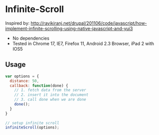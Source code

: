 # Infinite-Scroll
Inspired by: http://ravikiranj.net/drupal/201106/code/javascript/how-implement-infinite-scrolling-using-native-javascript-and-yui3

- No dependencies
- Tested in Chrome 17, IE7, Firefox 11, Android 2.3 Browser, iPad 2 with IOS5

## Usage
``` js
var options = {
  distance: 50,
  callback: function(done) {
    // 1. fetch data from the server
    // 2. insert it into the document
    // 3. call done when we are done
    done();
  }
}
    
// setup infinite scroll
infiniteScroll(options);
```
